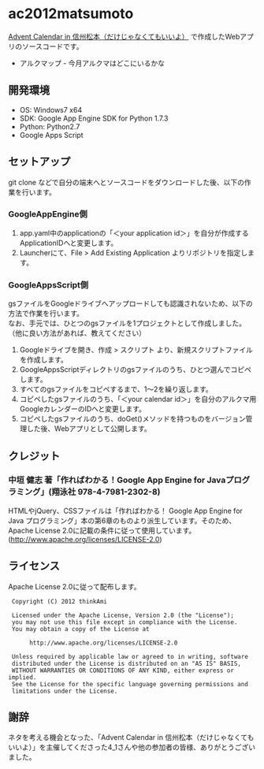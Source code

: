 ac2012matsumoto
========
[Advent Calendar in 信州松本（だけじゃなくてもいいよ）](http://atnd.org/event/E0010864) で作成したWebアプリのソースコードです。

* アルクマップ - 今月アルクマはどこにいるかな

開発環境
----------

* OS: Windows7 x64
* SDK: Google App Engine SDK for Python 1.7.3
* Python: Python2.7
* Google Apps Script


セットアップ
----------

git clone などで自分の端末へとソースコードをダウンロードした後、以下の作業を行います。

### GoogleAppEngine側 

1.  app.yaml中のapplicationの「＜your application id＞」を自分が作成するApplicationIDへと変更します。
2.  Launcherにて、File > Add Existing Application よりリポジトリを指定します。
  
### GoogleAppsScript側
gsファイルをGoogleドライブへアップロードしても認識されないため、以下の方法で作業を行います。  
なお、手元では、ひとつのgsファイルを1プロジェクトとして作成しました。  
（他に良い方法があれば、教えてください）

1.  Googleドライブを開き、作成 > スクリプト より、新規スクリプトファイルを作成します。
2.  GoogleAppsScriptディレクトリのgsファイルのうち、ひとつ選んでコピペします。
3.  すべてのgsファイルをコピペするまで、1～2を繰り返します。
4.  コピペしたgsファイルのうち、「＜your calendar id＞」を自分のアルクマ用GoogleカレンダーのIDへと変更します。
5.  コピペしたgsファイルのうち、doGet()メソッドを持つものをバージョン管理した後、Webアプリとして公開します。



クレジット
----------
### 中垣 健志 著「作ればわかる！Google App Engine for Javaプログラミング」(翔泳社 978-4-7981-2302-8) ###
HTMLやjQuery、CSSファイルは「作ればわかる！ Google App Engine for Java プログラミング」本の第6章のものより派生しています。そのため、Apache License 2.0に記載の条件に従って使用しています。  
(http://www.apache.org/licenses/LICENSE-2.0)


ライセンス
----------
Apache License 2.0に従って配布します。


     Copyright (C) 2012 thinkAmi
     
     Licensed under the Apache License, Version 2.0 (the "License");
     you may not use this file except in compliance with the License.
     You may obtain a copy of the License at
     
          http://www.apache.org/licenses/LICENSE-2.0
     
     Unless required by applicable law or agreed to in writing, software
     distributed under the License is distributed on an "AS IS" BASIS,
     WITHOUT WARRANTIES OR CONDITIONS OF ANY KIND, either express or implied.
     See the License for the specific language governing permissions and
     limitations under the License.


謝辞
----------
ネタを考える機会となった、「Advent Calendar in 信州松本（だけじゃなくてもいいよ）」を主催してくださった4_1さんや他の参加者の皆様、ありがとうございました。
